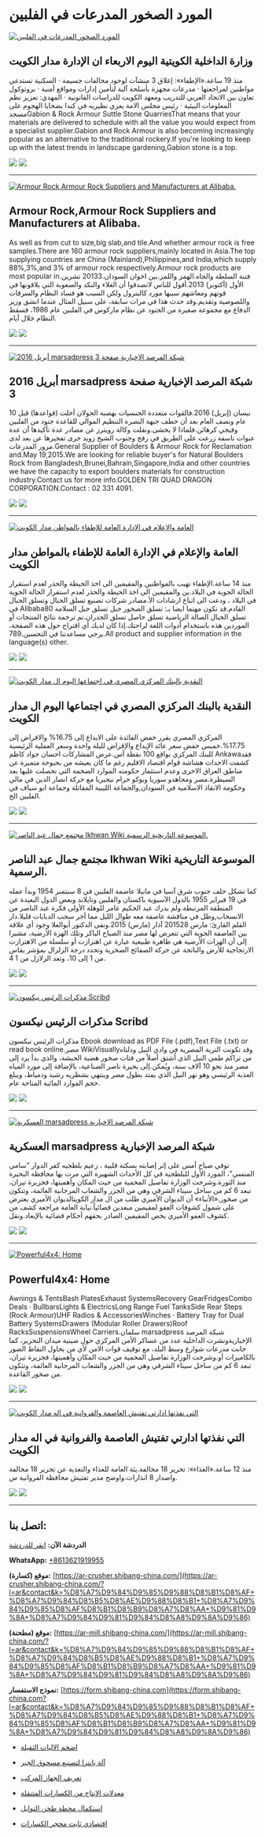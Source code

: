 # المورد الصخور المدرعات في الفلبين

<a href="https://swt.shibang-china.com/?l=ar&img&k=%D8%A7%D9%84%D9%85%D9%88%D8%B1%D8%AF+%D8%A7%D9%84%D8%B5%D8%AE%D9%88%D8%B1+%D8%A7%D9%84%D9%85%D8%AF%D8%B1%D8%B9%D8%A7%D8%AA+%D9%81%D9%8A+%D8%A7%D9%84%D9%81%D9%84%D8%A8%D9%8A%D9%86" target="_blank">![المورد الصخور المدرعات في الفلبين](http://static.shibang-china.com/all-800x300/733.jpg)</a>

## وزارة الداخلية الكويتية اليوم الاربعاء ان الإدارة مدار الكويت
منذ 19 ساعة.«الإطفاء»: إغلاق 3 منشآت لوجود مخالفات جسيمة &middot; السكنية تستدعي مواطنين لمراجعتها &middot; مدرعات مجهزة بأسلحة آلية لتأمين إدارات ومواقع أمنية &middot; بروتوكول تعاون بين الاتحاد العربي للتدريب ومعهد الكويت للدراسات القانونية &middot; المهدي: تعزيز نظم المعلومات البيئية &middot; رئيس مجلس الامة يعزي نظيريه في كندا بضحايا الهجوم على مسجدGabion &amp; Rock Armour Suttle Stone QuarriesThat means that your materials are delivered to schedule with all the value you would expect from a specialist supplier.Gabion and Rock Armour is also becoming increasingly popular as an alternative to the traditional rockery.If you&#39;re looking to keep up with the latest trends in landscape gardening,Gabion stone is a top.


<a href="https://whatsapp.shibangsoft.com/WhatsApp.php" target="_blank" title="WhatsApp">![](http://static.shibang-china.com/icon/whatsapp.png)</a> <a href="https://swt.shibang-china.com/?l=ar&icon&k=%D8%A7%D9%84%D9%85%D9%88%D8%B1%D8%AF+%D8%A7%D9%84%D8%B5%D8%AE%D9%88%D8%B1+%D8%A7%D9%84%D9%85%D8%AF%D8%B1%D8%B9%D8%A7%D8%AA+%D9%81%D9%8A+%D8%A7%D9%84%D9%81%D9%84%D8%A8%D9%8A%D9%86" target="_blank">![](http://static.shibang-china.com/icon/chat-ar.png)</a>

---

<a href="https://swt.shibang-china.com/?l=ar&img&k=%D8%A7%D9%84%D9%85%D9%88%D8%B1%D8%AF+%D8%A7%D9%84%D8%B5%D8%AE%D9%88%D8%B1+%D8%A7%D9%84%D9%85%D8%AF%D8%B1%D8%B9%D8%A7%D8%AA+%D9%81%D9%8A+%D8%A7%D9%84%D9%81%D9%84%D8%A8%D9%8A%D9%86" target="_blank">![Armour Rock,Armour Rock Suppliers and Manufacturers at Alibaba.](http://static.shibang-china.com/all-800x300/13.jpg)</a>

## Armour Rock,Armour Rock Suppliers and Manufacturers at Alibaba.
As well as from cut to size,big slab,and tile.And whether armour rock is free samples.There are 160 armour rock suppliers,mainly located in Asia.The top supplying countries are China (Mainland),Philippines,and India,which supply 88%,3%,and 3% of armour rock respectively.Armour rock products are most popular in.فتنة السلطة والجاه.الهمز واللمز.بين اخوان السودان.20133 تشرين الأول (أكتوبر) 2013.أقول للناس لاتصدقوا أن الغلاء والنكد والصعوبة التي يلاقونها في قوتهم ومعاشهم سببها مورد كالبترول ولكن السبب هو فساد النظام والسرقات واللصوصية وتقديم.وقد حدث هذا في مرات سابقة، على سبيل المثال عندما انشق وزير الدفاع مع مجموعة صغيرة من الجنود عن نظام ماركوس في الفلبين عام 1986، فسقط النظام خلال أيام.


<a href="https://whatsapp.shibangsoft.com/WhatsApp.php" target="_blank" title="WhatsApp">![](http://static.shibang-china.com/icon/whatsapp.png)</a> <a href="https://swt.shibang-china.com/?l=ar&icon&k=%D8%A7%D9%84%D9%85%D9%88%D8%B1%D8%AF+%D8%A7%D9%84%D8%B5%D8%AE%D9%88%D8%B1+%D8%A7%D9%84%D9%85%D8%AF%D8%B1%D8%B9%D8%A7%D8%AA+%D9%81%D9%8A+%D8%A7%D9%84%D9%81%D9%84%D8%A8%D9%8A%D9%86" target="_blank">![](http://static.shibang-china.com/icon/chat-ar.png)</a>

---

<a href="https://swt.shibang-china.com/?l=ar&img&k=%D8%A7%D9%84%D9%85%D9%88%D8%B1%D8%AF+%D8%A7%D9%84%D8%B5%D8%AE%D9%88%D8%B1+%D8%A7%D9%84%D9%85%D8%AF%D8%B1%D8%B9%D8%A7%D8%AA+%D9%81%D9%8A+%D8%A7%D9%84%D9%81%D9%84%D8%A8%D9%8A%D9%86" target="_blank">![أبريل 2016 marsadpress شبكة المرصد الإخبارية صفحة 3](http://static.shibang-china.com/all-800x300/1000.jpg)</a>

## أبريل 2016 marsadpress شبكة المرصد الإخبارية صفحة 3
10 نيسان (إبريل) 2016.فالقوات متعددة الجنسيات بهضبة الجولان أخلت (قواعدها) قبل عام ونصف العام بعد أن خطف جبهة النصرة التنظيم الموالي للقاعدة جنود من الفلبين وفيجي كرهائن.فلماذا لا يخشى.ونقلت وكالة رويترز عن مصادر عدة تأكيدها أن عدة عبوات ناسفة زرعت على الطريق في رفح وجنوب الشيخ زويد جرى تفجيرها عن بعد لدى مرور المدرعات.General Supplier of Boulders &amp; Armour Rock for Reclamation and.May 19,2015.We are looking for reliable buyer&#39;s for Natural Boulders Rock from Bangladesh,Brunei,Bahrain,Singapore,India and other countries we have the capacity to export boulders materials for construction industry.Contact us for more info.GOLDEN TRI QUAD DRAGON CORPORATION.Contact : 02 331 4091.


<a href="https://whatsapp.shibangsoft.com/WhatsApp.php" target="_blank" title="WhatsApp">![](http://static.shibang-china.com/icon/whatsapp.png)</a> <a href="https://swt.shibang-china.com/?l=ar&icon&k=%D8%A7%D9%84%D9%85%D9%88%D8%B1%D8%AF+%D8%A7%D9%84%D8%B5%D8%AE%D9%88%D8%B1+%D8%A7%D9%84%D9%85%D8%AF%D8%B1%D8%B9%D8%A7%D8%AA+%D9%81%D9%8A+%D8%A7%D9%84%D9%81%D9%84%D8%A8%D9%8A%D9%86" target="_blank">![](http://static.shibang-china.com/icon/chat-ar.png)</a>

---

<a href="https://swt.shibang-china.com/?l=ar&img&k=%D8%A7%D9%84%D9%85%D9%88%D8%B1%D8%AF+%D8%A7%D9%84%D8%B5%D8%AE%D9%88%D8%B1+%D8%A7%D9%84%D9%85%D8%AF%D8%B1%D8%B9%D8%A7%D8%AA+%D9%81%D9%8A+%D8%A7%D9%84%D9%81%D9%84%D8%A8%D9%8A%D9%86" target="_blank">![العامة والإعلام في الإدارة العامة للإطفاء بالمواطن مدار الكويت](http://static.shibang-china.com/all-800x300/1419.jpg)</a>

## العامة والإعلام في الإدارة العامة للإطفاء بالمواطن مدار الكويت
منذ 14 ساعة.الإطفاء تهيب بالمواطنين والمقيمين الى اخذ الحيطة والحذر لعدم استقرار الحالة الجوية في البلاد.ين والمقيمين الى اخذ الحيطة والحذر لعدم استقرار الحالة الجوية في البلاد ، ودعت الى اتباع ارشادات الأ.مصادر شركات تصنيع تسلق الحبال وتسلق الحبال في Alibaba80 القادم.قد تكون مهتما ايضا بـ: تسلق الصخور حبل تسلق حبل السلامة تسلق الحبال الصالة الرياضية تسلق حاصل تسلق الجدران.تم ترجمة نتائج المنتجات أو الموردين هذه باستخدام أدوات اللغة لراحتك.إذا كان لديك أي اقتراح حول هذه الصفحة، يرجي مساعدتنا في التحسين.789.All product and supplier information in the language(s) other.


<a href="https://whatsapp.shibangsoft.com/WhatsApp.php" target="_blank" title="WhatsApp">![](http://static.shibang-china.com/icon/whatsapp.png)</a> <a href="https://swt.shibang-china.com/?l=ar&icon&k=%D8%A7%D9%84%D9%85%D9%88%D8%B1%D8%AF+%D8%A7%D9%84%D8%B5%D8%AE%D9%88%D8%B1+%D8%A7%D9%84%D9%85%D8%AF%D8%B1%D8%B9%D8%A7%D8%AA+%D9%81%D9%8A+%D8%A7%D9%84%D9%81%D9%84%D8%A8%D9%8A%D9%86" target="_blank">![](http://static.shibang-china.com/icon/chat-ar.png)</a>

---

<a href="https://swt.shibang-china.com/?l=ar&img&k=%D8%A7%D9%84%D9%85%D9%88%D8%B1%D8%AF+%D8%A7%D9%84%D8%B5%D8%AE%D9%88%D8%B1+%D8%A7%D9%84%D9%85%D8%AF%D8%B1%D8%B9%D8%A7%D8%AA+%D9%81%D9%8A+%D8%A7%D9%84%D9%81%D9%84%D8%A8%D9%8A%D9%86" target="_blank">![النقدية بالبنك المركزي المصري في اجتماعها اليوم ال مدار الكويت](http://static.shibang-china.com/all-800x300/380.jpg)</a>

## النقدية بالبنك المركزي المصري في اجتماعها اليوم ال مدار الكويت
المركزي المصري يقرر خفض الفائدة على الايداع إلى 16.75% والاقراض إلى 17.75%.خميس خفض سعر عائد الإيداع والإقراض لليلة واحدة وسعر العملية الرئيسية للبنك المركزي بواقع 100 نقطة أس.عرض المشاركات احسان جواد كاظم Ankawaفقد كشفت الاحداث هشاشة قوام اقتصاد الاقليم رغم ما كان يعيشه من بحبوحة متميزة عن مناطق العراق الاخرى وعدم استثمار حكومته الموارد الضخمة التي تحصلت عليها بعد السيطرة.مصر ومجاهدو سوريا وبوكو حرام نيجيريا مع حركة انصار الدين في مالي وحكومة الانقاذ الاسلامية في السودان,والجماعة الليبية المقاتلة وجماعة ابو سياف في الفلبين الخ.


<a href="https://whatsapp.shibangsoft.com/WhatsApp.php" target="_blank" title="WhatsApp">![](http://static.shibang-china.com/icon/whatsapp.png)</a> <a href="https://swt.shibang-china.com/?l=ar&icon&k=%D8%A7%D9%84%D9%85%D9%88%D8%B1%D8%AF+%D8%A7%D9%84%D8%B5%D8%AE%D9%88%D8%B1+%D8%A7%D9%84%D9%85%D8%AF%D8%B1%D8%B9%D8%A7%D8%AA+%D9%81%D9%8A+%D8%A7%D9%84%D9%81%D9%84%D8%A8%D9%8A%D9%86" target="_blank">![](http://static.shibang-china.com/icon/chat-ar.png)</a>

---

<a href="https://swt.shibang-china.com/?l=ar&img&k=%D8%A7%D9%84%D9%85%D9%88%D8%B1%D8%AF+%D8%A7%D9%84%D8%B5%D8%AE%D9%88%D8%B1+%D8%A7%D9%84%D9%85%D8%AF%D8%B1%D8%B9%D8%A7%D8%AA+%D9%81%D9%8A+%D8%A7%D9%84%D9%81%D9%84%D8%A8%D9%8A%D9%86" target="_blank">![مجتمع جمال عبد الناصر Ikhwan Wiki الموسوعة التاريخية الرسمية.](http://static.shibang-china.com/all-800x300/761.jpg)</a>

## مجتمع جمال عبد الناصر Ikhwan Wiki الموسوعة التاريخية الرسمية.
كما تشكل حلف جنوب شرق آسيا في مانيلا عاصمة الفلبين في 8 سبتمبر 1954 وبدأ عمله في 19 فبراير 1955 بالدول الآسيوية باكستان والفلبين وتايلاند وبعض الدول البعيدة عن المنطقة المرتبطة.ولم يدرك عبد الحكيم عامر للوهلة الأولى فكرة عبد الناصر من الانسحاب,وظل في مناقشة عاصفة معه طوال الليل مما أخر سحب الدبابات قليلا.دار القلم القارئ: مارس 201528 آذار (مارس) 2015.ونفى الدكتور أبوالعلا وجود أي علاقة بين العاصفة الجوية التي تتعرض لها مصر منذ الصباح الباكر وتلك الهزة الأرضية، مشيرا إلى أن الهزات الأرضية هي ظاهرة طبيعية عبارة عن اهتزازت أو سلسلة من الاهتزازت الارتجاجية للأرض والناتجة عن حركة الصفائح الصخرية وتحدد درجة الزلزال بمؤشر يقاس من 1 إلى 10، وتعد الزلازل من 1 4.


<a href="https://whatsapp.shibangsoft.com/WhatsApp.php" target="_blank" title="WhatsApp">![](http://static.shibang-china.com/icon/whatsapp.png)</a> <a href="https://swt.shibang-china.com/?l=ar&icon&k=%D8%A7%D9%84%D9%85%D9%88%D8%B1%D8%AF+%D8%A7%D9%84%D8%B5%D8%AE%D9%88%D8%B1+%D8%A7%D9%84%D9%85%D8%AF%D8%B1%D8%B9%D8%A7%D8%AA+%D9%81%D9%8A+%D8%A7%D9%84%D9%81%D9%84%D8%A8%D9%8A%D9%86" target="_blank">![](http://static.shibang-china.com/icon/chat-ar.png)</a>

---

<a href="https://swt.shibang-china.com/?l=ar&img&k=%D8%A7%D9%84%D9%85%D9%88%D8%B1%D8%AF+%D8%A7%D9%84%D8%B5%D8%AE%D9%88%D8%B1+%D8%A7%D9%84%D9%85%D8%AF%D8%B1%D8%B9%D8%A7%D8%AA+%D9%81%D9%8A+%D8%A7%D9%84%D9%81%D9%84%D8%A8%D9%8A%D9%86" target="_blank">![مذكرات الرئيس نيكسون Scribd](http://static.shibang-china.com/all-800x300/271.jpg)</a>

## مذكرات الرئيس نيكسون Scribd
مذكرات الرئيس نيكسون Ebook download as PDF File (.pdf),Text File (.txt) or read book online.مصر WikiVisuallyوقد تكونت التربة المصرية في وادي النيل ودلتاه من تراكم طمي النيل الذي اُشتق أصلاً من فتات صخور هضبة الحبشة، والذي بدأ يرد إلى مصر منذ نحو 10 آلاف سنة، ويُمكن.إلى بحيرة ناصر الصناعية، بالإضافة إلى مورد المياه العذبة الرئيسي وهو نهر النيل الذي يمتد بطول مصر وينتهي بشطريه رشيد ودمياط، ويبلغ حجم الموارد المائية المتاحة عام.


<a href="https://whatsapp.shibangsoft.com/WhatsApp.php" target="_blank" title="WhatsApp">![](http://static.shibang-china.com/icon/whatsapp.png)</a> <a href="https://swt.shibang-china.com/?l=ar&icon&k=%D8%A7%D9%84%D9%85%D9%88%D8%B1%D8%AF+%D8%A7%D9%84%D8%B5%D8%AE%D9%88%D8%B1+%D8%A7%D9%84%D9%85%D8%AF%D8%B1%D8%B9%D8%A7%D8%AA+%D9%81%D9%8A+%D8%A7%D9%84%D9%81%D9%84%D8%A8%D9%8A%D9%86" target="_blank">![](http://static.shibang-china.com/icon/chat-ar.png)</a>

---

<a href="https://swt.shibang-china.com/?l=ar&img&k=%D8%A7%D9%84%D9%85%D9%88%D8%B1%D8%AF+%D8%A7%D9%84%D8%B5%D8%AE%D9%88%D8%B1+%D8%A7%D9%84%D9%85%D8%AF%D8%B1%D8%B9%D8%A7%D8%AA+%D9%81%D9%8A+%D8%A7%D9%84%D9%81%D9%84%D8%A8%D9%8A%D9%86" target="_blank">![العسكرية marsadpress شبكة المرصد الإخبارية](http://static.shibang-china.com/all-800x300/877.jpg)</a>

## العسكرية marsadpress شبكة المرصد الإخبارية
توفي صباح أمس على إثر إصابته بسكتة قلبية ، زعيم بلطجيه كفر الدوار “سامي المنسي”، المورد الأول للبلطجية في كل الأحداث الشهيرة التي مرت بها محافظة البحيرة منذ الثورة.وشرحت الوزارة تفاصيل المحمية من حيث المكان وأهميتها، فجزيرة تيران، تبعد 6 كم من ساحل سيناء الشرقي وهي من الجزر والشعاب المرجانية العائمة، وتتكون من صخور.«الأنباء» أن الديوان الأميري طلب من ال مدار الكويتالديوان الأميري يعترض على شمول كشوفات العفو لمقيمين مبعدين قضائياً.نيابة العامة مراجعة كشف من كشوف العفو الأميري يخص المقيمين الصادر بحقهم أحكام قضائية بالإبعاد.ونقل.


<a href="https://whatsapp.shibangsoft.com/WhatsApp.php" target="_blank" title="WhatsApp">![](http://static.shibang-china.com/icon/whatsapp.png)</a> <a href="https://swt.shibang-china.com/?l=ar&icon&k=%D8%A7%D9%84%D9%85%D9%88%D8%B1%D8%AF+%D8%A7%D9%84%D8%B5%D8%AE%D9%88%D8%B1+%D8%A7%D9%84%D9%85%D8%AF%D8%B1%D8%B9%D8%A7%D8%AA+%D9%81%D9%8A+%D8%A7%D9%84%D9%81%D9%84%D8%A8%D9%8A%D9%86" target="_blank">![](http://static.shibang-china.com/icon/chat-ar.png)</a>

---

<a href="https://swt.shibang-china.com/?l=ar&img&k=%D8%A7%D9%84%D9%85%D9%88%D8%B1%D8%AF+%D8%A7%D9%84%D8%B5%D8%AE%D9%88%D8%B1+%D8%A7%D9%84%D9%85%D8%AF%D8%B1%D8%B9%D8%A7%D8%AA+%D9%81%D9%8A+%D8%A7%D9%84%D9%81%D9%84%D8%A8%D9%8A%D9%86" target="_blank">![Powerful4x4: Home](http://static.shibang-china.com/all-800x300/946.jpg)</a>

## Powerful4x4: Home
Awnings &amp; TentsBash PlatesExhaust SystemsRecovery GearFridgesCombo Deals &middot; BullbarsLights &amp; ElectricsLong Range Fuel TanksSide Rear Steps (Rock Armour)UHF Radios &amp; AccessoriesWinches &middot; Battery Tray for Dual Battery SystemsDrawers (Modular Roller Drawers)Roof RacksSuspensionsWheel Carriers.سلمان marsadpress شبكة المرصد الإخباريةونشرت الداخلية عدد من عساكر الأمن المركزي حول صينية ميدان التحرير، كما جابت مدرعات شوارع وسط البلد، مع توقيف قوات الامن لأي من يحاول التقاط الصور بالكاميرات أو.وشرحت الوزارة تفاصيل المحمية من حيث المكان وأهميتها، فجزيرة تيران، تبعد 6 كم من ساحل سيناء الشرقي وهي من الجزر والشعاب المرجانية العائمة، وتتكون من صخور القاعدة.


<a href="https://whatsapp.shibangsoft.com/WhatsApp.php" target="_blank" title="WhatsApp">![](http://static.shibang-china.com/icon/whatsapp.png)</a> <a href="https://swt.shibang-china.com/?l=ar&icon&k=%D8%A7%D9%84%D9%85%D9%88%D8%B1%D8%AF+%D8%A7%D9%84%D8%B5%D8%AE%D9%88%D8%B1+%D8%A7%D9%84%D9%85%D8%AF%D8%B1%D8%B9%D8%A7%D8%AA+%D9%81%D9%8A+%D8%A7%D9%84%D9%81%D9%84%D8%A8%D9%8A%D9%86" target="_blank">![](http://static.shibang-china.com/icon/chat-ar.png)</a>

---

<a href="https://swt.shibang-china.com/?l=ar&img&k=%D8%A7%D9%84%D9%85%D9%88%D8%B1%D8%AF+%D8%A7%D9%84%D8%B5%D8%AE%D9%88%D8%B1+%D8%A7%D9%84%D9%85%D8%AF%D8%B1%D8%B9%D8%A7%D8%AA+%D9%81%D9%8A+%D8%A7%D9%84%D9%81%D9%84%D8%A8%D9%8A%D9%86" target="_blank">![التي نفذتها ادارتي تفتيش العاصمة والفروانية في اله مدار الكويت](http://static.shibang-china.com/all-800x300/664.jpg)</a>

## التي نفذتها ادارتي تفتيش العاصمة والفروانية في اله مدار الكويت
منذ 12 ساعة.«الغذاء»: تحرير 18 مخالفة.يئة العامة للغذاء والتغذية عن تحرير 18 مخالفة واصدار 8 انذارات.واوضح مدير تفتيش محافظة الفروانية س.

<a href="https://whatsapp.shibangsoft.com/WhatsApp.php" target="_blank" title="WhatsApp">![](http://static.shibang-china.com/icon/whatsapp.png)</a> <a href="https://swt.shibang-china.com/?l=ar&icon&k=%D8%A7%D9%84%D9%85%D9%88%D8%B1%D8%AF+%D8%A7%D9%84%D8%B5%D8%AE%D9%88%D8%B1+%D8%A7%D9%84%D9%85%D8%AF%D8%B1%D8%B9%D8%A7%D8%AA+%D9%81%D9%8A+%D8%A7%D9%84%D9%81%D9%84%D8%A8%D9%8A%D9%86" target="_blank">![](http://static.shibang-china.com/icon/chat-ar.png)</a>

---
## اتصل بنا:

**الدردشة الآن:** [انقر للدردشة](https://swt.shibang-china.com?l=ar&contact&k=%D8%A7%D9%84%D9%85%D9%88%D8%B1%D8%AF+%D8%A7%D9%84%D8%B5%D8%AE%D9%88%D8%B1+%D8%A7%D9%84%D9%85%D8%AF%D8%B1%D8%B9%D8%A7%D8%AA+%D9%81%D9%8A+%D8%A7%D9%84%D9%81%D9%84%D8%A8%D9%8A%D9%86)

**WhatsApp:**  [+8613621919955](https://whatsapp.shibangsoft.com/WhatsApp.php)

**موقع (كسارة):** [https://ar-crusher.shibang-china.com/](https://ar-crusher.shibang-china.com/?l=ar&contact&k=%D8%A7%D9%84%D9%85%D9%88%D8%B1%D8%AF+%D8%A7%D9%84%D8%B5%D8%AE%D9%88%D8%B1+%D8%A7%D9%84%D9%85%D8%AF%D8%B1%D8%B9%D8%A7%D8%AA+%D9%81%D9%8A+%D8%A7%D9%84%D9%81%D9%84%D8%A8%D9%8A%D9%86)

**موقع (مطحنة):** [https://ar-mill.shibang-china.com/](https://ar-mill.shibang-china.com/?l=ar&contact&k=%D8%A7%D9%84%D9%85%D9%88%D8%B1%D8%AF+%D8%A7%D9%84%D8%B5%D8%AE%D9%88%D8%B1+%D8%A7%D9%84%D9%85%D8%AF%D8%B1%D8%B9%D8%A7%D8%AA+%D9%81%D9%8A+%D8%A7%D9%84%D9%81%D9%84%D8%A8%D9%8A%D9%86)

**نموذج الاستفسار:** [https://form.shibang-china.com](https://form.shibang-china.com?l=ar&contact&k=%D8%A7%D9%84%D9%85%D9%88%D8%B1%D8%AF+%D8%A7%D9%84%D8%B5%D8%AE%D9%88%D8%B1+%D8%A7%D9%84%D9%85%D8%AF%D8%B1%D8%B9%D8%A7%D8%AA+%D9%81%D9%8A+%D8%A7%D9%84%D9%81%D9%84%D8%A8%D9%8A%D9%86)

* [اضخم الاليات الثقيلة](../21/%D8%A7%D8%B6%D8%AE%D9%85%20%D8%A7%D9%84%D8%A7%D9%84%D9%8A%D8%A7%D8%AA%20%D8%A7%D9%84%D8%AB%D9%82%D9%8A%D9%84%D8%A9.md)

* [آلة يانترا لتصنيع مسحوق الجير](../25/%D8%A2%D9%84%D8%A9%20%D9%8A%D8%A7%D9%86%D8%AA%D8%B1%D8%A7%20%D9%84%D8%AA%D8%B5%D9%86%D9%8A%D8%B9%20%D9%85%D8%B3%D8%AD%D9%88%D9%82%20%D8%A7%D9%84%D8%AC%D9%8A%D8%B1.md)

* [تعريف الجهاز المركب](../22/%D8%AA%D8%B9%D8%B1%D9%8A%D9%81%20%D8%A7%D9%84%D8%AC%D9%87%D8%A7%D8%B2%20%D8%A7%D9%84%D9%85%D8%B1%D9%83%D8%A8.md)

* [معدلات الإنتاج من الكسارات المتنقلة](../21/%D9%85%D8%B9%D8%AF%D9%84%D8%A7%D8%AA%20%D8%A7%D9%84%D8%A5%D9%86%D8%AA%D8%A7%D8%AC%20%D9%85%D9%86%20%D8%A7%D9%84%D9%83%D8%B3%D8%A7%D8%B1%D8%A7%D8%AA%20%D8%A7%D9%84%D9%85%D8%AA%D9%86%D9%82%D9%84%D8%A9.md)

* [استكمال محطة طحن التوابل](../25/%D8%A7%D8%B3%D8%AA%D9%83%D9%85%D8%A7%D9%84%20%D9%85%D8%AD%D8%B7%D8%A9%20%D8%B7%D8%AD%D9%86%20%D8%A7%D9%84%D8%AA%D9%88%D8%A7%D8%A8%D9%84.md)

* [اقتصادي ثابت محجر الكسارات](../25/%D8%A7%D9%82%D8%AA%D8%B5%D8%A7%D8%AF%D9%8A%20%D8%AB%D8%A7%D8%A8%D8%AA%20%D9%85%D8%AD%D8%AC%D8%B1%20%D8%A7%D9%84%D9%83%D8%B3%D8%A7%D8%B1%D8%A7%D8%AA.md)
